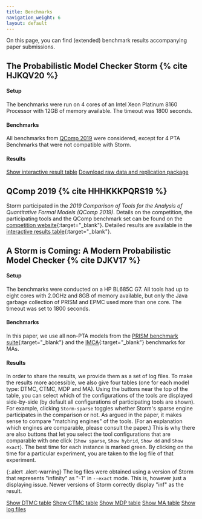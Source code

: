 ```yaml
---
title: Benchmarks
navigation_weight: 6
layout: default
---
```


On this page, you can find (extended) benchmark results accompanying paper submissions.

## The Probabilistic Model Checker Storm {% cite HJKQV20 %}
#### Setup
The benchmarks were run on 4 cores of an Intel Xeon Platinum 8160 Processor with 12GB of memory available. The timeout was 1800 seconds.

#### Benchmarks
All benchmarks from [QComp 2019](http://qcomp.org/competition/2019/index.html) were considered, except for 4 PTA Benchmarks that were not compatible with Storm.

#### Results
<a target="_blank" href="https://moves-rwth.github.io/storm-benchmark-logs/docs/2020-09/table.html" class="btn btn-primary btn-md active" role="button">Show interactive result table</a>
<a target="_blank" href="https://doi.org/10.5281/zenodo.4017717" class="btn btn-primary btn-md active" role="button">Download raw data and replication package</a>


## QComp 2019 {% cite HHHKKKPQRS19 %}

Storm participated in the *2019 Comparison of Tools for the Analysis of Quantitative Formal Models (QComp 2019)*.
Details on the competition, the participating tools and the QComp benchmark set can be found on the [competition website](http://qcomp.org/competition/2019/index.html){:target="_blank"}.
Detailed results are available in the [interactive results table](http://qcomp.org/competition/2019/results/index.html){:target="_blank"}.

## A Storm is Coming: A Modern Probabilistic Model Checker {% cite DJKV17 %}

#### Setup

The benchmarks were conducted on a HP BL685C G7. All tools had up to eight cores with 2.0GHz and 8GB of memory available, but only the Java garbage collection of PRISM and EPMC used more than one core. The timeout was set to 1800 seconds.

#### Benchmarks

In this paper, we use all non-PTA models from the [PRISM benchmark suite](http://www.prismmodelchecker.org/benchmarks/){:target="_blank"} and the [IMCA](https://github.com/buschko/imca){:target="_blank"} benchmarks for MAs.

#### Results
In order to share the results, we provide them as a set of log files. To make the results more accessible, we also give four tables (one for each model type: DTMC, CTMC, MDP and MA). Using the buttons near the top of the table, you can select which of the configurations of the tools are displayed side-by-side (by default all configurations of participating tools are shown). For example, clicking `Storm-sparse` toggles whether Storm's sparse engine participates in the comparison or not. As argued in the paper, it makes sense to compare "matching engines" of the tools. (For an explanation which engines are comparable, please consult the paper.) This is why there are also buttons that let you select the tool configurations that are comparable with one click (`Show sparse`, `Show hybrid`, `Show dd` and `Show exact`). The best time for each instance is marked green. By clicking on the time for a particular experiment, you are taken to the log file of that experiment.

{:.alert .alert-warning}
The log files were obtained using a version of Storm that represents "infinity" as "-1" in `--exact` mode. This is,
however just a displaying issue. Newer versions of Storm correctly display "inf" as the result.

<a target="_blank" href="https://moves-rwth.github.io/storm-benchmark-logs/docs/index_dtmc.html" class="btn btn-primary btn-md active" role="button">Show DTMC table</a>
<a target="_blank" href="https://moves-rwth.github.io/storm-benchmark-logs/docs/index_ctmc.html" class="btn btn-primary btn-md active" role="button">Show CTMC table</a>
<a target="_blank" href="https://moves-rwth.github.io/storm-benchmark-logs/docs/index_mdp.html" class="btn btn-primary btn-md active" role="button">Show MDP table</a>
<a target="_blank" href="https://moves-rwth.github.io/storm-benchmark-logs/docs/index_ma.html" class="btn btn-primary btn-md active" role="button">Show MA table</a>
<a target="_blank" href="https://www.github.com/moves-rwth/storm-benchmark-logs/" class="btn btn-primary btn-md active" role="button">Show log files</a>
